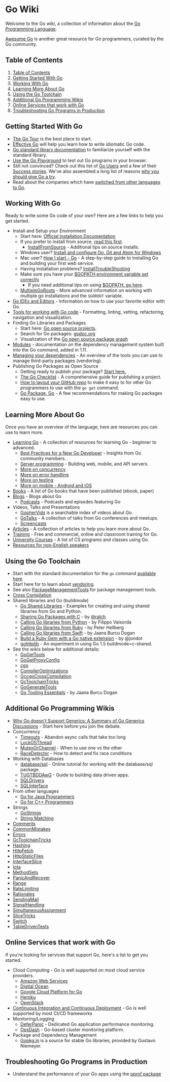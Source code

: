 # Go Wiki

Welcome to the Go wiki, a collection of information about the [Go Programming Language](https://golang.org/).

[Awesome Go](http://awesome-go.com/) is another great resource for Go programmers, curated by the Go community.


## Table of Contents

1. [Table of Contents](#table-of-contents)
2. [Getting Started With Go](#getting-started-with-go)
3. [Working With Go](#working-with-go)
4. [Learning More About Go](#learning-more-about-go)
5. [Using the Go Toolchain](#using-the-go-toolchain)
6. [Additional Go Programming Wikis](#additional-go-programming-wikis)
7. [Online Services that work with Go](#online-services-that-work-with-go)
8. [Troubleshooting Go Programs in Production](#troubleshooting-go-programs-in-production)

## Getting Started With Go

  - [The Go Tour](http://tour.golang.org) is the best place to start.
  - [Effective Go](https://golang.org/doc/effective_go.html) will help you learn how to write idiomatic Go code.
  - [Go standard library documentation](https://golang.org/pkg/) to familiarize yourself with the standard library.
  - [Use the Go Playground](http://play.golang.org) to test out Go programs in your browser.
  - Still not convinced? Check out this list of [Go Users](Docs/GoUsers) and a few of their [Success stories](Docs/SuccessStories). We've also assembled a long list of reasons [why you should give Go a try](Docs/whygo).
  - Read about the companies which have [switched from other languages to Go](https://github.com/golang/go/wiki/FromXToGo).

## Working With Go

Ready to write some Go code of your own? Here are a few links to help you  get started.

  - Install and Setup your Environment
    - Start here: [Official Installation Documentation](https://golang.org/doc/install)
    - If you prefer to install from source, [read this first](https://golang.org/doc/install/source).
      - [InstallFromSource](Docs/InstallFromSource) - Additional tips on source installs.
    - Windows user? [Install and configure Go, Git and Atom for Windows](https://github.com/abourget/getting-started-with-golang)
    - Mac user? [How I start - Go](https://howistart.org/posts/go/1) - A step-by-step guide to installing Go and building your first web service.
    - Having installation problems? [InstallTroubleShooting](InstallTroubleShooting)
    - Make sure you have your [$GOPATH environment variable set correctly](https://golang.org/doc/install/source#gopath)
      - If you need additional tips on using [$GOPATH, go here](Docs/GOPATH).
    - [MultipleGoRoots](Docs/MultipleGoRoots) - More advanced information on working with multiple go installations and the `$GOROOT` variable.
  - [Go IDEs and Editors](Docs/IDEsAndTextEditorPlugins) - Information on how to use your favorite editor with Go.
  - [Tools for working with Go code](Docs/CodeTools) - Formatting, linting, vetting, refactoring, navigation and visualization.
  - Finding Go Libraries and Packages
    - Start here: [Go open source projects](Docs/Projects).
    - Search for Go packages: [godoc.org](http://godoc.org)
    - Visualization of the [Go open source package graph](https://anvaka.github.io/pm/#/galaxy/gosearch?l=1)
  - [Modules](Docs/Modules) - documentation on the dependency management system built into the Go command, added in 1.11.
  - [Managing your dependencies](Docs/PackageManagementTools) - An overview of the tools you can use to manage third-party packages (vendoring).
  - Publishing Go Packages as Open Source
    - Getting ready to publish your package? [Start here.](Docs/PackagePublishing)
    - [The Go Checklist](https://github.com/matttproud/gochecklist) - A comprehensive guide for publishing a project.
    - [How to layout your GitHub repo](Docs/GitHubCodeLayout) to make it easy to for other Go programmers to use with the `go get` command.
    - [Go Package, Go](https://johnsto.co.uk/blog/go-package-go) - A few recommendations for making Go packages easy to use.

## Learning More About Go

Once you have an overview of the language, here are resources you can use to learn more.

  - [Learning Go](Docs/Learn) - A collection of resources for learning Go - beginner to advanced.
    - [Best Practices for a New Go Developer](https://medium.com/@IndianGuru/best-practices-for-a-new-go-developer-8660384302fc) - Insights from Go community members.
    - [Server programming](Docs/LearnServerProgramming) - Building web, mobile, and API servers.
    - [More on concurrency](Docs/LearnConcurrency)
    - [More on error handling](Docs/LearnErrorHandling)
    - [More on testing](Docs/LearnTesting)
    - [More on mobile - Android and iOS](Docs/Mobile)
  - [Books](Docs/Books) - A list of Go books that have been published (ebook, paper)
  - [Blogs](Docs/Blogs) - Blogs about Go
    - [Podcasts](Docs/Podcasts) - Podcasts and episodes featuring Go
  - Videos, Talks and Presentations
    - [GopherVids](http://gophervids.appspot.com/) is a searchable index of videos about Go.
    - [GoTalks](Docs/GoTalks) - A collection of talks from Go conferences and meetups.
    - [Screencasts](Docs/Screencasts)
  - [Articles](Docs/Articles) - A collection of articles to help you learn more about Go.
  - [Training](Docs/Training) - Free and commercial, online and classroom training for Go.
  - [University Courses](Docs/Courses) - A list of CS programs and classes using Go.
  - [Resources for non-English speakers](Docs/NonEnglish)

## Using the Go Toolchain

  - Start with the standard documentation for the `go` command [available here](https://golang.org/cmd/go/)
  - Start here for to learn about [vendoring](https://golang.org/cmd/go/#hdr-Vendor_Directories).
  - See also [PackageManagementTools](Docs/PackageManagementTools) for package management tools.
  - [Cross Compilation](https://rakyll.org/cross-compilation/)
  - Shared libraries and Go (buildmode)
    - [Go Shared Libraries](https://github.com/jbuberel/buildmodeshared) - Examples for creating and using shared libraries from Go and Python.
    - [Sharing Go Packages with C](http://blog.ralch.com/tutorial/golang-sharing-libraries/) - by [@ralch](https://twitter.com/ralch).
    - [Calling Go libraries from Python](https://blog.filippo.io/building-python-modules-with-go-1-5/) - by Filippo Valsorda
    - [Calling Go libraries from Ruby](http://c7.se/go-and-ruby-ffi/) - by Peter Hellberg
    - [Calling Go libraries from Swift](https://rakyll.org/swift/) - by Jaana Burcu Dogan
    - [Build a Ruby Gem with a Go native extension](http://blog.paracode.com/2015/08/28/ruby-and-go-sitting-in-a-tree) - by @jondot
    - [gohttplib](https://github.com/shazow/gohttplib) - An experiment in using Go 1.5 buildmode=c-shared.
  - See the wikis below for additional details:
    - [GoGetTools](Docs/GoGetTools)
    - [GoGetProxyConfig](GoGetProxyConfig)
    - [cgo](Docs/cgo)
    - [CompilerOptimizations](Docs/CompilerOptimizations)
    - [GccgoCrossCompilation](Docs/GccgoCrossCompilation)
    - [GcToolchainTricks](Docs/GcToolchainTricks)
    - [GoGenerateTools](Docs/GoGenerateTools)
    - [Go Tooling Essentials](https://rakyll.org/go-tool-flags/) - by Jaana Burcu Dogan

## Additional Go Programming Wikis

  - [Why Go doesn't Support Generics: A Summary of Go Generics Discussions](https://docs.google.com/document/d/1vrAy9gMpMoS3uaVphB32uVXX4pi-HnNjkMEgyAHX4N4/preview) - Start here before you join the debate.
  - Concurrency
    - [Timeouts](Docs/Timeouts) - Abandon async calls that take too long
    - [LockOSThread](Docs/LockOSThread)
    - [MutexOrChannel](Docs/MutexOrChannel) - When to use one vs the other
    - [RaceDetector](Docs/RaceDetector) - How to detect and fix race conditions
  - Working with Databases
    - [database/sql](http://go-database-sql.org/) - Online tutorial for working with the database/sql package.
    - [TUGTBDDAwG](https://vividcortex.com/resources/building-database-driven-apps-with-go/) - Guide to building data driven apps.
    - [SQLDrivers](Docs/QLDrivers)
    - [SQLInterface](Docs/SQLInterface)
  - From other languages
    - [Go for Java Programmers](http://yourbasic.org/golang/go-java-tutorial/)
    - [Go for C++ Programmers](Docs/GoForCPPProgrammers)
  - Strings
    - [GoStrings](Docs/GoStrings)
    - [String Matching](http://blog.gopheracademy.com/advent-2014/string-matching/)
  - [Comments](Docs/Comments)
  - [CommonMistakes](Docs/CommonMistakes)
  - [Errors](Docs/Errors)
  - [GcToolchainTricks](Docs/GcToolchainTricks)
  - [Hashing](Docs/Hashing)
  - [HttpFetch](Docs/HttpFetch)
  - [HttpStaticFiles](Docs/HttpStaticFiles)
  - [InterfaceSlice](Docs/InterfaceSlice)
  - [Iota](Docs/Iota)
  - [MethodSets](Docs/MethodSets)
  - [PanicAndRecover](Docs/PanicAndRecover)
  - [Range](Docs/Range)
  - [RateLimiting](Docs/RateLimiting)
  - [Rationales](Docs/Rationales)
  - [SendingMail](Docs/SendingMail)
  - [SignalHandling](Docs/SignalHandling)
  - [SimultaneousAssignment](Docs/SimultaneousAssignment)
  - [SliceTricks](Docs/SliceTricks)
  - [Switch](Docs/Switch)
  - [TableDrivenTests](Docs/TableDrivenTests)


## Online Services that work with Go

If you're looking for services that support Go, here's a list to get you started.

  - Cloud Computing - Go is well supported on most cloud service providers.
    - [Amazon Web Services](https://github.com/aws/aws-sdk-go)
    - [Digital Ocean](https://github.com/digitalocean/godo)
    - [Google Cloud Platform for Go](https://cloud.google.com/go)
    - [Heroku](https://github.com/heroku/heroku-buildpack-go)
    - [OpenStack](https://github.com/openstack/golang-client)
  - [Continuous Integration and Continuous Deployment](Docs/HostedContinuousIntegration) - Go is well supported by most CI/CD frameworks
  - Monitoring/Logging
    - [DeferPanic](http://deferpanic.com) - Dedicated Go application performance monitoring.
    - [OpsDash](https://www.opsdash.com/) - Go-based cluster monitoring platform.
  - Package and Dependency Management
    - [Gopkg.in](http://labix.org/gopkg.in) is a source for stable Go libraries, provided by Gustavo Niemeyer.

## Troubleshooting Go Programs in Production

  - Understand the performance of your Go apps using the [pprof package](http://blog.golang.org/profiling-go-programs)
